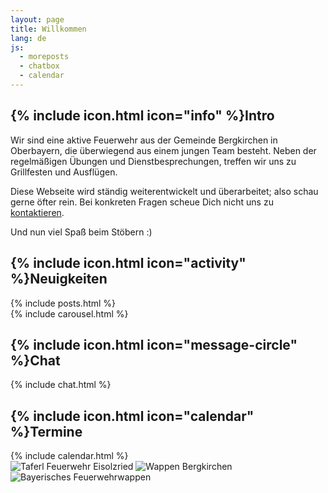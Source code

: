 ```yaml
---
layout: page
title: Willkommen
lang: de
js:
  - moreposts
  - chatbox
  - calendar
---
```


<div class="row">
  <div class="col-md-6 col-xl-4">
    <div class="card">
      <div class="card-header">
        <h2>{% include icon.html icon="info" %}Intro</h2>
      </div>
<div class="card-body" markdown="1">
Wir sind eine aktive Feuerwehr aus der Gemeinde Bergkirchen in Oberbayern, die überwiegend aus einem jungen Team besteht. Neben der regelmäßigen Übungen und Dienstbesprechungen, treffen wir uns zu Grillfesten und Ausflügen.

Diese Webseite wird ständig weiterentwickelt und überarbeitet; also schau gerne öfter rein. Bei konkreten Fragen scheue Dich nicht uns zu [kontaktieren](/kontakt).

Und nun viel Spaß beim Stöbern :)
</div>
    </div>
    <div class="card mt-4">
      <div class="card-header">
        <h2>{% include icon.html icon="activity" %}Neuigkeiten</h2>
      </div>
      <div class="card-body">
{% include posts.html %}
      </div>
    </div>
  </div><!-- col-md-6 col-xl-4 -->

  <div class="col-md-6 col-xl-8">
    <div class="row">
      <div class="col-xl-8">
        <div class="card">
          <div class="card-body">
{% include carousel.html %}
          </div>
        </div>
      </div><!-- col-xl-8 -->
      <div class="col-xl-4">
        <div class="card">
          <div class="card-header">
            <h2>{% include icon.html icon="message-circle" %}Chat</h2>
          </div>
          <div class="card-body">
{% include chat.html %}
          </div>
        </div>
      </div><!-- col-xl-4 -->
    </div><!-- row -->
    <div class="row">
      <div class="col-xl-8">
        <div class="card mt-4">
          <div class="card-header">
            <h2>{% include icon.html icon="calendar" %}Termine</h2>
          </div>
          <div class="card-body">
{% include calendar.html %}
          </div>
        </div>
      </div><!-- col-xl-8 -->
      <div class="col-xl-4">
        <div class="card mt-4">
          <div class="card-body">
            <img class="lazy img-fluid mx-auto" src="{{ '/assets/icons/transparent.png' | prepend: site.baseurl }}" data-src="/assets/images/index/taferl.png" alt="Taferl Feuerwehr Eisolzried"/>
            <img class="lazy img-fluid mx-auto" src="{{ '/assets/icons/transparent.png' | prepend: site.baseurl }}" data-src="/assets/images/index/wappen.png" alt="Wappen Bergkirchen"/>
            <img class="lazy img-fluid mx-auto" src="{{ '/assets/icons/transparent.png' | prepend: site.baseurl }}" data-src="/assets/images/index/feuerwehrwappen.png" alt="Bayerisches Feuerwehrwappen"/>
          </div>
        </div>
      </div><!-- col-xl-4 -->
    </div><!-- row -->
  </div><!-- col-md-6 col-xl-8 -->
</div><!-- row -->

